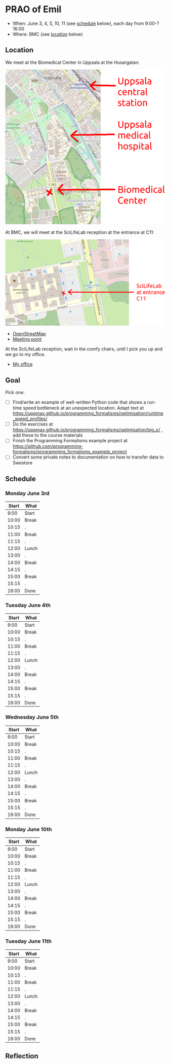 # PRAO of Emil

 * When: June 3, 4, 5, 10, 11 (see [schedule](#schedule) below),
   each day from 9:00-?16:00
 * Where: BMC (see [location](#location) below)

## Location

We meet at the Biomedical Center in Uppsala at the Husargatan:

![](location_uppsala_annotated.png)

At BMC, we will meet at the SciLifeLab reception at the entrance at C11:

![](location_bmc_annotated.png)

 * [OpenStreetMap](https://www.openstreetmap.org/search?query=bmc%2C%20uppsala#map=19/59.84188/17.63697)
 * [Meeting point](https://use.mazemap.com/#v=1&center=17.636962,59.841955&zoom=19.7&campusid=49&zlevel=1&sharepoitype=poi&sharepoi=1000459927)

At the SciLifeLab reception, wait in the comfy chairs,
until I pick you up and we go to my office.

 * [My office](https://use.mazemap.com/#v=1&zlevel=4&center=17.635980,59.841862&zoom=19.9&campusid=49&desttype=poi&dest=386656)

## Goal

Pick one:

 * [ ] Find/write an example of well-written Python code 
   that shows a run-time speed bottleneck
   at an unexpected location.
   Adapt text at https://uppmax.github.io/programming_formalisms/optimisation/runtime_speed_profiles/
 * [ ] Do the exercises at https://uppmax.github.io/programming_formalisms/optimisation/big_o/ ,
   add these to the course materials
 * [ ] Finish the Programming Formalisms example project at https://github.com/programming-formalisms/programming_formalisms_example_project
 * [ ] Convert some private notes to documentation on how to
   transfer data to Swestore

## Schedule

### Monday June 3rd

Start|What
-----|-----
9:00 |Start
10:00|Break
10:15|.
11:00|Break
11:15|.
12:00|Lunch
13:00|.
14:00|Break
14:15|.
15:00|Break
15:15|.
16:00|Done

### Tuesday June 4th

Start|What
-----|-----
9:00 |Start
10:00|Break
10:15|.
11:00|Break
11:15|.
12:00|Lunch
13:00|.
14:00|Break
14:15|.
15:00|Break
15:15|.
16:00|Done

### Wednesday June 5th

Start|What
-----|-----
9:00 |Start
10:00|Break
10:15|.
11:00|Break
11:15|.
12:00|Lunch
13:00|.
14:00|Break
14:15|.
15:00|Break
15:15|.
16:00|Done

### Monday June 10th

Start|What
-----|-----
9:00 |Start
10:00|Break
10:15|.
11:00|Break
11:15|.
12:00|Lunch
13:00|.
14:00|Break
14:15|.
15:00|Break
15:15|.
16:00|Done

### Tuesday June 11th

Start|What
-----|-----
9:00 |Start
10:00|Break
10:15|.
11:00|Break
11:15|.
12:00|Lunch
13:00|.
14:00|Break
14:15|.
15:00|Break
15:15|.
16:00|Done


## Reflection

